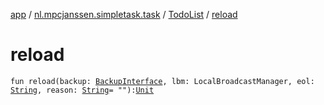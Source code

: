 [app](../../index.md) / [nl.mpcjanssen.simpletask.task](../index.md) / [TodoList](index.md) / [reload](.)

# reload

`fun reload(backup: `[`BackupInterface`](../../nl.mpcjanssen.simpletask.remote/-backup-interface/index.md)`, lbm: LocalBroadcastManager, eol: `[`String`](https://kotlinlang.org/api/latest/jvm/stdlib/kotlin/-string/index.html)`, reason: `[`String`](https://kotlinlang.org/api/latest/jvm/stdlib/kotlin/-string/index.html)` = ""): `[`Unit`](https://kotlinlang.org/api/latest/jvm/stdlib/kotlin/-unit/index.html)
